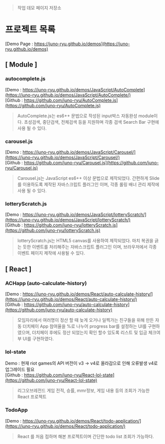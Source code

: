 > 작업 데모 페이지 저장소

# 프로젝트 목록
[Demo Page : https://juno-ryu.github.io/demos](https://juno-ryu.github.io/demos)


## [ Module ]
### autocomplete.js
[Demo   : https://juno-ryu.github.io/demos/JavaScript/AutoComplete](https://juno-ryu.github.io/demos/JavaScript/AutoComplete/)<br>
[Github : https://github.com/juno-ryu/AutoComplete.js](https://github.com/juno-ryu/AutoComplete.js)
> AutoComplete.js는 es6++ 문법으로 작성된 input박스 자동완성 module이다. 
> 초성검색, 중단검색, 전체검색 등을 지원하며 각종 검색 Search Bar 구현에 사용 될 수 있다.

### carousel.js
[Demo   : https://juno-ryu.github.io/demos/JavaScript/Carousel/](https://juno-ryu.github.io/demos/JavaScript/Carousel/)<br>
[Github : https://github.com/juno-ryu/Carousel.js](https://github.com/juno-ryu/Carousel.js)
>Carousel.js는 JavaScript es6++ 이상 문법으로 제작되었다. 간편하게 Slide를 이용하도록 제작된 자바스크립트 플러그인 이며, 각종 롤링 배너 관리 제작에 사용 될 수 있다.

### lotteryScratch.js
[Demo   : https://juno-ryu.github.io/demos/JavaScript/lotteryScratch/](https://juno-ryu.github.io/demos/JavaScript/lotteryScratch/)<br>
[Github : https://github.com/juno-ryu/lotteryScratch.js](https://github.com/juno-ryu/lotteryScratch.js)
>lotteryScratch.js는 HTML5 canvas를 사용하여 제작되었다. 마치 복권을 긁는 듯한 이벤트를 처리해주는 자바스크립트 플러그인 이며, 브라우저에서 각종 이벤트 페이지 제작에 사용될 수 있다.

## [ React ]

### ACHapp (auto-calculate-history)
[Demo   : https://juno-ryu.github.io/demos/React/auto-calculate-history/](https://juno-ryu.github.io/demos/React/auto-calculate-history/)<br>
[Github : https://github.com/juno-ryu/auto-calculate-history](https://github.com/juno-ryu/auto-calculate-history)
>모임자리에서 여러명이 정산 할 때 늦게 오거나 일찍가는 친구들을 위해 만든 자동 더치페이 App
참여율을 %로 나누어 progress bar를 설정하는 UI를 구현하였으며, 더치페이 후에도 정산 되었는지 확인 할수 있도록
리스트 및 입금 체크여부 UI를 구현하였다.

### lol-state
Demo  : 현재 riot games의 API 버전이 v3 -> v4로 올라감으로 인해 오류발생 v4로 업그레이드 필요 <br>
[Github : https://github.com/juno-ryu/React-lol-state](https://github.com/juno-ryu/React-lol-state)
>리그오브레전드 게임 전적, 승률, mmr정보, 게임 내용 등의 조회가 가능한 React 프로젝트

### TodoApp
[Demo   : https://juno-ryu.github.io/demos/React/todo-application/](https://juno-ryu.github.io/demos/React/todo-application/)
>React 를 처음 접하며 해본 프로젝트이며 간단한 todo list 조회가 가능하다.
